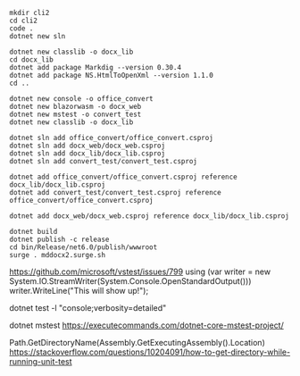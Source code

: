 

```
mkdir cli2
cd cli2
code .
dotnet new sln

dotnet new classlib -o docx_lib
cd docx_lib
dotnet add package Markdig --version 0.30.4
dotnet add package NS.HtmlToOpenXml --version 1.1.0
cd ..

dotnet new console -o office_convert
dotnet new blazorwasm -o docx_web
dotnet new mstest -o convert_test
dotnet new classlib -o docx_lib

dotnet sln add office_convert/office_convert.csproj
dotnet sln add docx_web/docx_web.csproj 
dotnet sln add docx_lib/docx_lib.csproj 
dotnet sln add convert_test/convert_test.csproj 

dotnet add office_convert/office_convert.csproj reference docx_lib/docx_lib.csproj
dotnet add convert_test/convert_test.csproj reference office_convert/office_convert.csproj

dotnet add docx_web/docx_web.csproj reference docx_lib/docx_lib.csproj

dotnet build
dotnet publish -c release
cd bin/Release/net6.0/publish/wwwroot
surge . mddocx2.surge.sh

```


https://github.com/microsoft/vstest/issues/799
using (var writer = new System.IO.StreamWriter(System.Console.OpenStandardOutput()))
       writer.WriteLine("This will show up!");

dotnet test -l "console;verbosity=detailed" 

dotnet mstest
https://executecommands.com/dotnet-core-mstest-project/

Path.GetDirectoryName(Assembly.GetExecutingAssembly().Location)
https://stackoverflow.com/questions/10204091/how-to-get-directory-while-running-unit-test